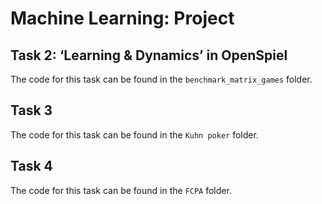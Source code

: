 # Machine Learning: Project

## Task 2: ‘Learning & Dynamics’ in OpenSpiel
The code for this task can be found in the `benchmark_matrix_games` folder.

## Task 3
The code for this task can be found in the `Kuhn poker` folder.

## Task 4
The code for this task can be found in the `FCPA` folder.

